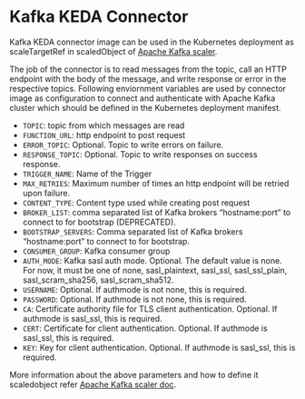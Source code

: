 # Kafka KEDA Connector

Kafka KEDA connector image can be used in the Kubernetes deployment as scaleTargetRef in scaledObject of [Apache Kafka scaler](https://keda.sh/docs/1.5/scalers/apache-kafka/).

The job of the connector is to read messages from the topic, call an HTTP endpoint with the body of the message, and write response or error in the respective topics. Following enviornment variables are used by connector image as configuration to connect and authenticate with Apache Kafka cluster which should be defined in the Kubernetes deployment manifest.

- `TOPIC`: topic from which messages are read
- `FUNCTION_URL`: http endpoint to post request
- `ERROR_TOPIC`: Optional. Topic to write errors on failure.
- `RESPONSE_TOPIC`: Optional. Topic to write responses on success response.
- `TRIGGER_NAME`: Name of the Trigger
- `MAX_RETRIES`: Maximum number of times an http endpoint will be retried upon failure.
- `CONTENT_TYPE`: Content type used while creating post request
- `BROKER_LIST`: comma separated list of Kafka brokers “hostname:port” to connect to for bootstrap (DEPRECATED).
- `BOOTSTRAP_SERVERS`: Comma separated list of Kafka brokers “hostname:port” to connect to for bootstrap.
- `CONSUMER_GROUP`: Kafka consumer group
- `AUTH_MODE`: Kafka sasl auth mode. Optional. The default value is none. For now, it must be one of none, sasl_plaintext, sasl_ssl, sasl_ssl_plain, sasl_scram_sha256, sasl_scram_sha512.
- `USERNAME`: Optional. If authmode is not none, this is required.
- `PASSWORD`: Optional. If authmode is not none, this is required.
- `CA`: Certificate authority file for TLS client authentication. Optional. If authmode is sasl_ssl, this is required.
- `CERT`: Certificate for client authentication. Optional. If authmode is sasl_ssl, this is required.
- `KEY`: Key for client authentication. Optional. If authmode is sasl_ssl, this is required.

More information about the above parameters and how to define it scaledobject refer [Apache Kafka scaler doc](https://keda.sh/docs/1.5/scalers/apache-kafka/).
